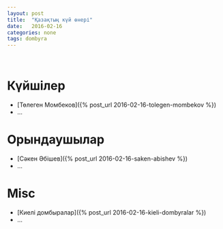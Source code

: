 ```yaml
---
layout: post
title:  "Қазақтың күй өнері"
date:   2016-02-16
categories: none
tags: dombyra
---
```

<br>

# Күйшілер

- [Төлеген Момбеков]({% post_url 2016-02-16-tolegen-mombekov %})
- ... 

# Орындаушылар

- [Сәкен Әбішев]({% post_url 2016-02-16-saken-abishev %})
- ...

# Misc

- [Киелі домбыралар]({% post_url 2016-02-16-kieli-dombyralar %})
- ...
